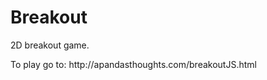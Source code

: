 # Breakout
<p> 2D breakout game.</p>
<p>To play go to: http://apandasthoughts.com/breakoutJS.html</p>

